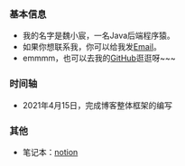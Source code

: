 ### 基本信息

+ 我的名字是魏小宸，一名Java后端程序猿。
+ 如果你想联系我，你可以给我发[Email](mailto:wxc0914@qq.com)。
+ emmmm，也可以去我的[GitHub](https://github.com/wxc0914)逛逛呀~~~

### 时间轴

+ 2021年4月15日，完成博客整体框架的编写

### 其他

+ 笔记本：[notion](https://wxc0914.github.io/notion/#/?id=notion)
